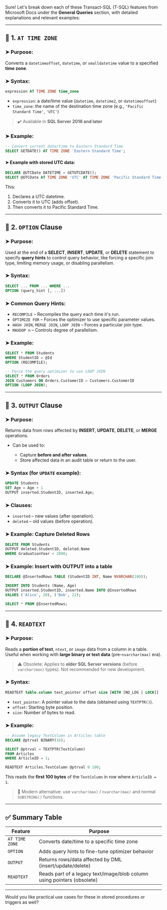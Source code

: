 Sure! Let's break down each of these Transact-SQL (T-SQL) features from Microsoft Docs under the **General Queries** section, with detailed explanations and relevant examples:

---

## 🔹 1. `AT TIME ZONE`

### ➤ Purpose:

Converts a `datetimeoffset`, `datetime`, or `smalldatetime` value to a specified **time zone**.

### ➤ Syntax:

```sql
expression AT TIME ZONE time_zone
```

* `expression`: a date/time value (`datetime`, `datetime2`, or `datetimeoffset`)
* `time_zone`: the name of the destination time zone (e.g., `'Pacific Standard Time'`, `'UTC'`)

> ✔️ Available in **SQL Server 2016 and later**

### ➤ Example:

```sql
-- Convert current date/time to Eastern Standard Time
SELECT GETDATE() AT TIME ZONE 'Eastern Standard Time';
```

#### ➤ Example with stored UTC data:

```sql
DECLARE @UTCDate DATETIME = GETUTCDATE();
SELECT @UTCDate AT TIME ZONE 'UTC' AT TIME ZONE 'Pacific Standard Time';
```

This:

1. Declares a UTC datetime.
2. Converts it to UTC (adds offset).
3. Then converts it to Pacific Standard Time.

---

## 🔹 2. `OPTION` Clause

### ➤ Purpose:

Used at the end of a **SELECT**, **INSERT**, **UPDATE**, or **DELETE** statement to specify **query hints** to control query behavior, like forcing a specific join type, limiting memory usage, or disabling parallelism.

### ➤ Syntax:

```sql
SELECT ... FROM ... WHERE ...
OPTION (query_hint [, ...])
```

### ➤ Common Query Hints:

* `RECOMPILE` – Recompiles the query each time it's run.
* `OPTIMIZE FOR` – Forces the optimizer to use specific parameter values.
* `HASH JOIN`, `MERGE JOIN`, `LOOP JOIN` – Forces a particular join type.
* `MAXDOP n` – Controls degree of parallelism.

### ➤ Example:

```sql
SELECT * FROM Students
WHERE StudentID = @Id
OPTION (RECOMPILE);
```

```sql
-- Force the query optimizer to use LOOP JOIN
SELECT * FROM Orders
JOIN Customers ON Orders.CustomerID = Customers.CustomerID
OPTION (LOOP JOIN);
```

---

## 🔹 3. `OUTPUT` Clause

### ➤ Purpose:

Returns data from rows affected by **INSERT**, **UPDATE**, **DELETE**, or **MERGE** operations.

* Can be used to:

  * Capture **before and after values**.
  * Store affected data in an audit table or return to the user.

### ➤ Syntax (for `UPDATE` example):

```sql
UPDATE Students
SET Age = Age + 1
OUTPUT inserted.StudentID, inserted.Age;
```

### ➤ Clauses:

* `inserted` – new values (after operation).
* `deleted` – old values (before operation).

### ➤ Example: Capture Deleted Rows

```sql
DELETE FROM Students
OUTPUT deleted.StudentID, deleted.Name
WHERE GraduationYear < 2000;
```

### ➤ Example: Insert with OUTPUT into a table

```sql
DECLARE @InsertedRows TABLE (StudentID INT, Name NVARCHAR(100));

INSERT INTO Students (Name, Age)
OUTPUT inserted.StudentID, inserted.Name INTO @InsertedRows
VALUES ('Alice', 20), ('Bob', 22);

SELECT * FROM @InsertedRows;
```

---

## 🔹 4. `READTEXT`

### ➤ Purpose:

Reads a **portion of text**, `ntext`, or `image` data from a column in a table. Useful when working with **large binary or text data** (pre-`nvarchar(max)` era).

> ⚠️ Obsolete: Applies to **older SQL Server versions** (before `varchar(max)` types). Not recommended for new development.

### ➤ Syntax:

```sql
READTEXT table.column text_pointer offset size [WITH [NO_LOG | LOCK]]
```

* `text_pointer`: A pointer value to the data (obtained using `TEXTPTR()`).
* `offset`: Starting byte position.
* `size`: Number of bytes to read.

### ➤ Example:

```sql
-- Assume legacy TextColumn in Articles table
DECLARE @ptrval BINARY(16);

SELECT @ptrval = TEXTPTR(TextColumn)
FROM Articles
WHERE ArticleID = 1;

READTEXT Articles.TextColumn @ptrval 0 100;
```

This reads the **first 100 bytes** of the `TextColumn` in row where `ArticleID = 1`.

> 🛑 Modern alternative: use `varchar(max)` / `nvarchar(max)` and normal `SUBSTRING()` functions.

---

## ✅ Summary Table

| Feature        | Purpose                                                                 |
| -------------- | ----------------------------------------------------------------------- |
| `AT TIME ZONE` | Converts date/time to a specific time zone                              |
| `OPTION`       | Adds query hints to fine-tune optimizer behavior                        |
| `OUTPUT`       | Returns rows/data affected by DML (insert/update/delete)                |
| `READTEXT`     | Reads part of a legacy text/image/blob column using pointers (obsolete) |

---

Would you like practical use cases for these in stored procedures or triggers as well?
